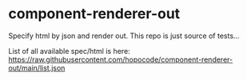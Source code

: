 # component-renderer-out

Specify html by json and render out. This repo is just source of tests...

List of all available spec/html is here:   
https://raw.githubusercontent.com/hopocode/component-renderer-out/main/list.json